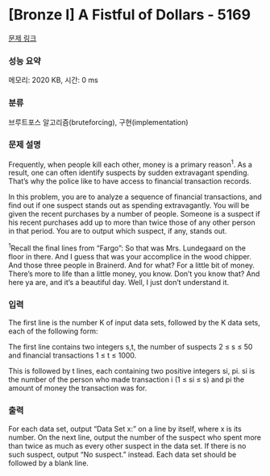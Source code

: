 # [Bronze I] A Fistful of Dollars - 5169 

[문제 링크](https://www.acmicpc.net/problem/5169) 

### 성능 요약

메모리: 2020 KB, 시간: 0 ms

### 분류

브루트포스 알고리즘(bruteforcing), 구현(implementation)

### 문제 설명

<p>Frequently, when people kill each other, money is a primary reason<sup>1</sup>. As a result, one can often identify suspects by sudden extravagant spending. That’s why the police like to have access to financial transaction records.</p>

<p>In this problem, you are to analyze a sequence of financial transactions, and find out if one suspect stands out as spending extravagantly. You will be given the recent purchases by a number of people. Someone is a suspect if his recent purchases add up to more than twice those of any other person in that period. You are to output which suspect, if any, stands out.</p>

<p><sup>1</sup>Recall the final lines from “Fargo”: So that was Mrs. Lundegaard on the floor in there. And I guess that was your accomplice in the wood chipper. And those three people in Brainerd. And for what? For a little bit of money. There’s more to life than a little money, you know. Don’t you know that? And here ya are, and it’s a beautiful day. Well, I just don’t understand it.</p>

### 입력 

 <p>The first line is the number K of input data sets, followed by the K data sets, each of the following form:</p>

<p>The first line contains two integers s,t, the number of suspects 2 ≤ s ≤ 50 and financial transactions 1 ≤ t ≤ 1000.</p>

<p>This is followed by t lines, each containing two positive integers si, pi. si is the number of the person who made transaction i (1 ≤ si ≤ s) and pi the amount of money the transaction was for.</p>

### 출력 

 <p>For each data set, output “Data Set x:” on a line by itself, where x is its number. On the next line, output the number of the suspect who spent more than twice as much as every other suspect in the data set. If there is no such suspect, output “No suspect.” instead. Each data set should be followed by a blank line.</p>

